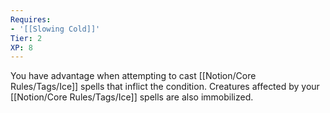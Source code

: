 ```yaml
---
Requires:
- '[[Slowing Cold]]'
Tier: 2
XP: 8
---
```


You have advantage when attempting to cast [[Notion/Core Rules/Tags/Ice]]  spells that inflict the  condition. Creatures affected by your [[Notion/Core Rules/Tags/Ice]]  spells are also immobilized.